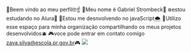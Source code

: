 🌛Beem vindo ao meu perfil🤓☝️
🌊Meu nome é Gabriel Strombeck🍂
❄️estou estudando no Alura🎋
🍈Estou me desnvolvendo no javaScript🌨
🍦Utilizo esse espaço para minha organização compartilhando os meus projetos desenvolvidos🫐
🎮voce pode entrar em contato comigo zava.silva@escola.pr.gov.br🎮
![](https://media.tenor.com/NzQJyB7a7tQAAAAM/nerd.gif)
